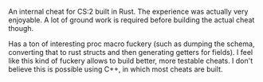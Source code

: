 An internal cheat for CS:2 built in Rust.
The experience was actually very enjoyable. A lot of ground work is required before building the actual cheat though.

Has a ton of interesting proc macro fuckery (such as dumping the schema, converting that to rust structs and then generating getters for fields).
I feel like this kind of fuckery allows to build better, more testable cheats. I don't believe this is possible using C++, in which most cheats are built.
